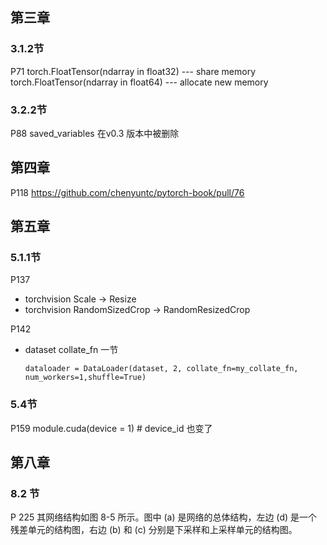 ## 第三章

### 3.1.2节
P71
torch.FloatTensor(ndarray in float32) --- share memory
torch.FloatTensor(ndarray in float64) --- allocate new memory

### 3.2.2节
P88
saved_variables 在v0.3 版本中被删除

## 第四章
P118 
https://github.com/chenyuntc/pytorch-book/pull/76

## 第五章

### 5.1.1节
P137
- torchvision Scale -> Resize
- torchvision RandomSizedCrop -> RandomResizedCrop

P142
- dataset collate_fn 一节
  ```
  dataloader = DataLoader(dataset, 2, collate_fn=my_collate_fn, num_workers=1,shuffle=True)
  ```
### 5.4节
P159
module.cuda(device = 1) # device_id 也变了

## 第八章

### 8.2 节
P 225
其网络结构如图 8-5 所示。图中 (a) 是网络的总体结构，左边 (d) 是一个残差单元的结构图，右边 (b) 和 (c) 分别是下采样和上采样单元的结构图。


